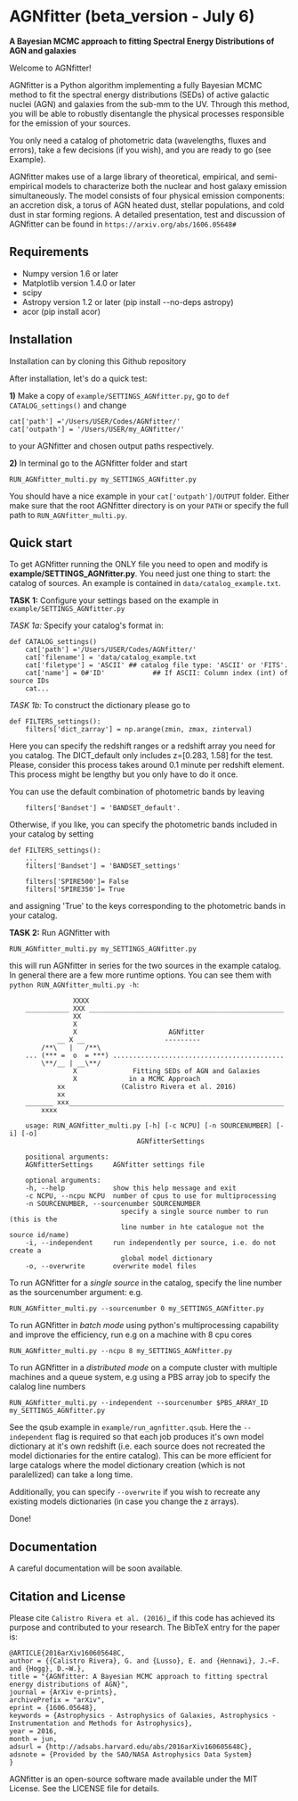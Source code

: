 AGNfitter (beta_version - July 6)
========
**A Bayesian MCMC approach to fitting Spectral Energy Distributions of AGN and galaxies**

Welcome to AGNfitter! 

AGNfitter is a Python algorithm implementing a fully Bayesian MCMC method to fit the spectral energy distributions (SEDs) of active galactic nuclei (AGN) and galaxies from the sub-mm to the UV.
Through this method, you will be able to robustly disentangle the physical processes responsible for the emission of your sources.

You only need a catalog of photometric data (wavelengths, fluxes and errors), take a few decisions (if you wish), and you are ready to go (see Example).

AGNfitter makes use of a large library of theoretical, empirical, and semi-empirical models to characterize both the nuclear and host galaxy emission simultaneously. The model consists of four physical emission components: an accretion disk, a torus of AGN heated dust, stellar populations, and cold dust in star forming regions.  A detailed presentation, test and discussion of AGNfitter can be found in `https://arxiv.org/abs/1606.05648#`

Requirements
-------------

* Numpy version 1.6 or later
* Matplotlib version 1.4.0 or later
* scipy
* Astropy version 1.2 or later (pip install --no-deps astropy)
* acor (pip install acor)

Installation
----------------

Installation can by cloning this Github repository

After installation, let's do a quick test:

**1)** Make a copy of `example/SETTINGS_AGNfitter.py`, go to `def CATALOG_settings()` and change 

    cat['path'] ='/Users/USER/Codes/AGNfitter/'
    cat['outpath'] = '/Users/USER/my_AGNfitter/' 
    
to your AGNfitter and chosen output paths respectively.
    
    
**2)** In terminal go to the AGNfitter folder and start

    RUN_AGNfitter_multi.py my_SETTINGS_AGNfitter.py
    
You should have a nice example in your `cat['outpath']/OUTPUT` folder. Either make sure that the root AGNfitter directory is on your `PATH` or specify the full path to `RUN_AGNfitter_multi.py`.

Quick start
------------

To get AGNfitter running the ONLY file you need to open and modify is **example/SETTINGS_AGNfitter.py**.
You need just one thing to start: the catalog of sources. An example is contained in  `data/catalog_example.txt`.

**TASK 1:** Configure your settings based on the example in `example/SETTINGS_AGNfitter.py`

*TASK 1a:* Specify your catalog's format in:

    def CATALOG_settings()
        cat['path'] ='/Users/USER/Codes/AGNfitter/'
        cat['filename'] = 'data/catalog_example.txt
        cat['filetype'] = 'ASCII' ## catalog file type: 'ASCII' or 'FITS'. 
        cat['name'] = 0#'ID'            ## If ASCII: Column index (int) of source IDs
        cat...

*TASK 1b:* To construct the dictionary  please go to

    def FILTERS_settings():
        filters['dict_zarray'] = np.arange(zmin, zmax, zinterval)

Here you can specify the redshift ranges or a redshift array you need for you catalog.
The DICT_default only includes z=[0.283, 1.58] for the test. 
Please, consider this process takes around 0.1 minute per redshift element.
This process might be lengthy but you only have to do it once.

You can use the default combination of photometric bands by leaving

        filters['Bandset'] = 'BANDSET_default'.

Otherwise, if you like, you can specify the photometric bands included in your catalog by setting 

    def FILTERS_settings():
        ...
        filters['Bandset'] = 'BANDSET_settings' 
        
        filters['SPIRE500']= False
        filters['SPIRE350']= True        

and assigning 'True' to the keys corresponding to the photometric bands in your catalog.
    
    
**TASK 2:** Run AGNfitter with

    RUN_AGNfitter_multi.py my_SETTINGS_AGNfitter.py
    
this will run AGNfitter in series for the two sources in the example catalog. In general there are a few more runtime options. You can see them with `python RUN_AGNfitter_multi.py -h`:

              
                    XXXX
        ___________ XXX _________________________________________________
                    XX      
                    X     
                    X                       AGNfitter                     
                __ X __                    ---------                
            /**\   |   /**\                                          
        ... (*** =  o  = ***) ...........................................
            \**/__ | __\**/                                     
                    X              Fitting SEDs of AGN and Galaxies  
                    X             in a MCMC Approach 
                xx              (Calistro Rivera et al. 2016)    
                xx               
        _______ xxx______________________________________________________
            xxxx

        usage: RUN_AGNfitter_multi.py [-h] [-c NCPU] [-n SOURCENUMBER] [-i] [-o]
                                    AGNfitterSettings

        positional arguments:
        AGNfitterSettings     AGNfitter settings file

        optional arguments:
        -h, --help            show this help message and exit
        -c NCPU, --ncpu NCPU  number of cpus to use for multiprocessing
        -n SOURCENUMBER, --sourcenumber SOURCENUMBER
                                specify a single source number to run (this is the
                                line number in hte catalogue not the source id/name)
        -i, --independent     run independently per source, i.e. do not create a
                                global model dictionary
        -o, --overwrite       overwrite model files



To run AGNfitter for a *single source* in the catalog, specify the line number as the sourcenumber argument: e.g.

    RUN_AGNfitter_multi.py --sourcenumber 0 my_SETTINGS_AGNfitter.py

To run AGNfitter in *batch mode* using python's multiprocessing capability and improve the efficiency, run e.g on a machine with 8 cpu cores

    RUN_AGNfitter_multi.py --ncpu 8 my_SETTINGS_AGNfitter.py
    
To run AGNfitter in a *distributed mode* on a compute cluster with multiple machines and a queue system, e.g using a PBS array job to specify the calalog line numbers

    RUN_AGNfitter_multi.py --independent --sourcenumber $PBS_ARRAY_ID my_SETTINGS_AGNfitter.py
    
See the qsub example in `example/run_agnfitter.qsub`. Here the `--independent` flag is required so that each job produces it's own model dictionary at it's own redshift (i.e. each source does not recreated the model dictionaries for the entire catalog). This can be more efficient for large catalogs where the model dictionary creation (which is not paralellized) can take a long time.

Additionally, you can specify `--overwrite` if you wish to recreate any existing models dictionaries (in case you change the z arrays).

Done!

Documentation
----------------
A careful documentation will be soon available.

Citation and License
----------------
Please cite `Calistro Rivera et al. (2016)`_ if this code has achieved its purpose and contributed to your
research. 
The BibTeX entry for the paper is:

    @ARTICLE{2016arXiv160605648C,
    author = {{Calistro Rivera}, G. and {Lusso}, E. and {Hennawi}, J.~F. and {Hogg}, D.~W.},
    title = "{AGNfitter: A Bayesian MCMC approach to fitting spectral energy distributions of AGN}",
    journal = {ArXiv e-prints},
    archivePrefix = "arXiv",
    eprint = {1606.05648},
    keywords = {Astrophysics - Astrophysics of Galaxies, Astrophysics - Instrumentation and Methods for Astrophysics},
    year = 2016,
    month = jun,
    adsurl = {http://adsabs.harvard.edu/abs/2016arXiv160605648C},
    adsnote = {Provided by the SAO/NASA Astrophysics Data System}
    }



AGNfitter is an open-source software made available under the MIT License. See
the LICENSE file for details.
